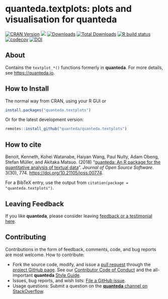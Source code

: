 
# quanteda.textplots: plots and visualisation for quanteda

<!-- badges: start -->

[![CRAN
Version](https://www.r-pkg.org/badges/version/quanteda.textplots)](https://CRAN.R-project.org/package=quanteda.textplots)
[![](https://img.shields.io/badge/devel%20version-0.94.1-royalblue.svg)](https://github.com/quanteda/quanteda.textplots)
[![Downloads](https://cranlogs.r-pkg.org/badges/quanteda.textplots)](https://CRAN.R-project.org/package=quanteda.textplots)
[![Total
Downloads](https://cranlogs.r-pkg.org/badges/grand-total/quanteda.textplots?color=orange)](https://CRAN.R-project.org/package=quanteda.textplots)
[![R build
status](https://github.com/quanteda/quanteda.textplots/workflows/R-CMD-check/badge.svg)](https://github.com/quanteda/quanteda.textplots/actions)
[![codecov](https://codecov.io/gh/quanteda/quanteda.textplots/branch/master/graph/badge.svg)](https://app.codecov.io/gh/quanteda/quanteda.textplots)
[![DOI](http://joss.theoj.org/papers/10.21105/joss.00774/status.svg)](https://doi.org/10.21105/joss.00774)
<!-- badges: end -->

## About

Contains the `textplot_*()` functions formerly in **quanteda**. For more
details, see <https://quanteda.io>.

## How to Install

The normal way from CRAN, using your R GUI or

``` r
install.packages("quanteda.textplots") 
```

Or for the latest development version:

``` r
remotes::install_github("quanteda/quanteda.textplots") 
```

## How to cite

Benoit, Kenneth, Kohei Watanabe, Haiyan Wang, Paul Nulty, Adam Obeng,
Stefan Müller, and Akitaka Matsuo. (2018) “[quanteda: An R package for
the quantitative analysis of textual
data](https://www.theoj.org/joss-papers/joss.00774/10.21105.joss.00774.pdf)”.
*Journal of Open Source Software*. 3(30), 774.
<https://doi.org/10.21105/joss.00774>.

For a BibTeX entry, use the output from
`citation(package = "quanteda.textplots")`.

## Leaving Feedback

If you like **quanteda**, please consider leaving [feedback or a
testimonial here](https://github.com/quanteda/quanteda/issues/461).

## Contributing

Contributions in the form of feedback, comments, code, and bug reports
are most welcome. How to contribute:

-   Fork the source code, modify, and issue a [pull
    request](https://help.github.com/articles/creating-a-pull-request-from-a-fork/)
    through the [project GitHub
    page](https://github.com/quanteda/quanteda.textplots). See our
    [Contributor Code of
    Conduct](https://github.com/quanteda/quanteda/blob/master/CONDUCT.md)
    and the all-important **quanteda** [Style
    Guide](https://github.com/quanteda/quanteda/wiki/Style-guide).
-   Issues, bug reports, and wish lists: [File a GitHub
    issue](https://github.com/quanteda/quanteda.textplots/issues).
-   Usage questions: Submit a question on the [**quanteda** channel on
    StackOverflow](https://stackoverflow.com/questions/tagged/quanteda).
